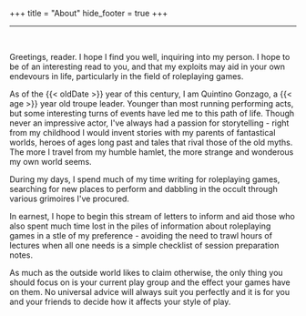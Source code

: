 +++
title = "About"
hide_footer = true
+++

---

&nbsp;

Greetings, reader. I hope I find you well, inquiring into my person. I hope to be of an interesting read to you, and that my exploits may aid in your own endevours in life, particularly in the field of roleplaying games.

As of the {{< oldDate >}} year of this century, I am Quintino Gonzago, a {{< age >}} year old troupe leader. Younger than most running performing acts, but some interesting turns of events have led me to this path of life. Though never an impressive actor, I've always had a passion for storytelling - right from my childhood I would invent stories with my parents of fantastical worlds, heroes of ages long past and tales that rival those of the old myths. The more I travel from my humble hamlet, the more strange and wonderous my own world seems.

During my days, I spend much of my time writing for roleplaying games, searching for new places to perform and dabbling in the occult through various grimoires I've procured.

In earnest, I hope to begin this stream of letters to inform and aid those who also spent much time lost in the piles of information about roleplaying games in a stle of my preference - avoiding the need to trawl hours of lectures when all one needs is a simple checklist of session preparation notes.

As much as the outside world likes to claim otherwise, the only thing you should focus on is your current play group and the effect your games have on them. No universal advice will always suit you perfectly and it is for you and your friends to decide how it affects your style of play.